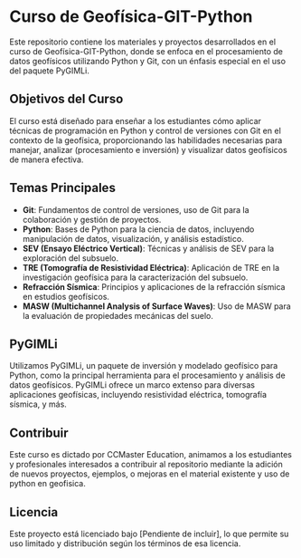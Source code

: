 
# Curso de Geofísica-GIT-Python

Este repositorio contiene los materiales y proyectos desarrollados en el curso de Geofísica-GIT-Python, donde se enfoca en el procesamiento de datos geofísicos utilizando Python y Git, con un énfasis especial en el uso del paquete PyGIMLi.

## Objetivos del Curso

El curso está diseñado para enseñar a los estudiantes cómo aplicar técnicas de programación en Python y control de versiones con Git en el contexto de la geofísica, proporcionando las habilidades necesarias para manejar, analizar (procesamiento e inversión) y visualizar datos geofísicos de manera efectiva.

## Temas Principales

- **Git**: Fundamentos de control de versiones, uso de Git para la colaboración y gestión de proyectos.
- **Python**: Bases de Python para la ciencia de datos, incluyendo manipulación de datos, visualización, y análisis estadístico.
- **SEV (Ensayo Eléctrico Vertical)**: Técnicas y análisis de SEV para la exploración del subsuelo.
- **TRE (Tomografía de Resistividad Eléctrica)**: Aplicación de TRE en la investigación geofísica para la caracterización del subsuelo.
- **Refracción Sísmica**: Principios y aplicaciones de la refracción sísmica en estudios geofísicos.
- **MASW (Multichannel Analysis of Surface Waves)**: Uso de MASW para la evaluación de propiedades mecánicas del suelo.

## PyGIMLi

Utilizamos PyGIMLi, un paquete de inversión y modelado geofísico para Python, como la principal herramienta para el procesamiento y análisis de datos geofísicos. PyGIMLi ofrece un marco extenso para diversas aplicaciones geofísicas, incluyendo resistividad eléctrica, tomografía sísmica, y más.

## Contribuir

Este curso es dictado por CCMaster Education, animamos a los estudiantes y profesionales interesados a contribuir al repositorio mediante la adición de nuevos proyectos, ejemplos, o mejoras en el material existente y uso de python en geofisica.


## Licencia

Este proyecto está licenciado bajo [Pendiente de incluir], lo que permite su uso limitado y distribución según los términos de esa licencia.

